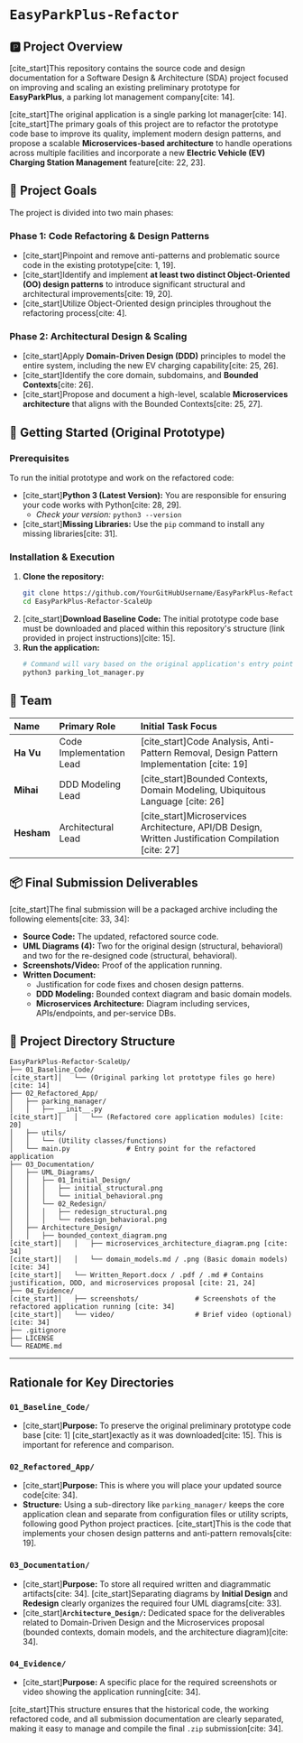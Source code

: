 # `EasyParkPlus-Refactor`

## 🅿️ Project Overview

[cite\_start]This repository contains the source code and design documentation for a Software Design & Architecture (SDA) project focused on improving and scaling an existing preliminary prototype for **EasyParkPlus**, a parking lot management company[cite: 14].

[cite\_start]The original application is a single parking lot manager[cite: 14]. [cite\_start]The primary goals of this project are to refactor the prototype code base to improve its quality, implement modern design patterns, and propose a scalable **Microservices-based architecture** to handle operations across multiple facilities and incorporate a new **Electric Vehicle (EV) Charging Station Management** feature[cite: 22, 23].

## 🎯 Project Goals

The project is divided into two main phases:

### Phase 1: Code Refactoring & Design Patterns

  * [cite\_start]Pinpoint and remove anti-patterns and problematic source code in the existing prototype[cite: 1, 19].
  * [cite\_start]Identify and implement **at least two distinct Object-Oriented (OO) design patterns** to introduce significant structural and architectural improvements[cite: 19, 20].
  * [cite\_start]Utilize Object-Oriented design principles throughout the refactoring process[cite: 4].

### Phase 2: Architectural Design & Scaling

  * [cite\_start]Apply **Domain-Driven Design (DDD)** principles to model the entire system, including the new EV charging capability[cite: 25, 26].
  * [cite\_start]Identify the core domain, subdomains, and **Bounded Contexts**[cite: 26].
  * [cite\_start]Propose and document a high-level, scalable **Microservices architecture** that aligns with the Bounded Contexts[cite: 25, 27].

## 🚀 Getting Started (Original Prototype)

### Prerequisites

To run the initial prototype and work on the refactored code:

  * [cite\_start]**Python 3 (Latest Version):** You are responsible for ensuring your code works with Python[cite: 28, 29].
      * *Check your version:* `python3 --version`
  * [cite\_start]**Missing Libraries:** Use the `pip` command to install any missing libraries[cite: 31].

### Installation & Execution

1.  **Clone the repository:**
    ```bash
    git clone https://github.com/YourGitHubUsername/EasyParkPlus-Refactor-ScaleUp.git
    cd EasyParkPlus-Refactor-ScaleUp
    ```
2.  [cite\_start]**Download Baseline Code:** The initial prototype code base must be downloaded and placed within this repository's structure (link provided in project instructions)[cite: 15].
3.  **Run the application:**
    ```bash
    # Command will vary based on the original application's entry point (e.g., app.py)
    python3 parking_lot_manager.py 
    ```

## 👥 Team

| Name | Primary Role | Initial Task Focus |
| :--- | :--- | :--- |
| **Ha Vu** | Code Implementation Lead | [cite\_start]Code Analysis, Anti-Pattern Removal, Design Pattern Implementation [cite: 19] |
| **Mihai** | DDD Modeling Lead | [cite\_start]Bounded Contexts, Domain Modeling, Ubiquitous Language [cite: 26] |
| **Hesham** | Architectural Lead | [cite\_start]Microservices Architecture, API/DB Design, Written Justification Compilation [cite: 27] |

## 📦 Final Submission Deliverables

[cite\_start]The final submission will be a packaged archive including the following elements[cite: 33, 34]:

  * **Source Code:** The updated, refactored source code.
  * **UML Diagrams (4):** Two for the original design (structural, behavioral) and two for the re-designed code (structural, behavioral).
  * **Screenshots/Video:** Proof of the application running.
  * **Written Document:**
      * Justification for code fixes and chosen design patterns.
      * **DDD Modeling:** Bounded context diagram and basic domain models.
      * **Microservices Architecture:** Diagram including services, APIs/endpoints, and per-service DBs.
   
## 📂 Project Directory Structure

```
EasyParkPlus-Refactor-ScaleUp/
├── 01_Baseline_Code/
[cite_start]│   └── (Original parking lot prototype files go here) [cite: 14]
├── 02_Refactored_App/
│   ├── parking_manager/
│   │   ├── __init__.py
[cite_start]│   │   └── (Refactored core application modules) [cite: 20]
│   ├── utils/
│   │   └── (Utility classes/functions)
│   └── main.py              # Entry point for the refactored application
├── 03_Documentation/
│   ├── UML_Diagrams/
│   │   ├── 01_Initial_Design/
│   │   │   ├── initial_structural.png
│   │   │   └── initial_behavioral.png
│   │   └── 02_Redesign/
│   │   │   ├── redesign_structural.png
│   │   │   └── redesign_behavioral.png
│   ├── Architecture_Design/
│   │   ├── bounded_context_diagram.png
[cite_start]│   │   ├── microservices_architecture_diagram.png [cite: 34]
[cite_start]│   │   └── domain_models.md / .png (Basic domain models) [cite: 34]
[cite_start]│   └── Written_Report.docx / .pdf / .md # Contains justification, DDD, and microservices proposal [cite: 21, 24]
├── 04_Evidence/
[cite_start]│   ├── screenshots/              # Screenshots of the refactored application running [cite: 34]
[cite_start]│   └── video/                    # Brief video (optional) [cite: 34]
├── .gitignore
├── LICENSE
└── README.md
```

-----

## Rationale for Key Directories

### `01_Baseline_Code/`

  * [cite\_start]**Purpose:** To preserve the original preliminary prototype code base [cite: 1] [cite\_start]exactly as it was downloaded[cite: 15]. This is important for reference and comparison.

### `02_Refactored_App/`

  * [cite\_start]**Purpose:** This is where you will place your updated source code[cite: 34].
  * **Structure:** Using a sub-directory like `parking_manager/` keeps the core application clean and separate from configuration files or utility scripts, following good Python project practices. [cite\_start]This is the code that implements your chosen design patterns and anti-pattern removals[cite: 19].

### `03_Documentation/`

  * [cite\_start]**Purpose:** To store all required written and diagrammatic artifacts[cite: 34]. [cite\_start]Separating diagrams by **Initial Design** and **Redesign** clearly organizes the required four UML diagrams[cite: 33].
  * [cite\_start]**`Architecture_Design/`:** Dedicated space for the deliverables related to Domain-Driven Design and the Microservices proposal (bounded contexts, domain models, and the architecture diagram)[cite: 34].

### `04_Evidence/`

  * [cite\_start]**Purpose:** A specific place for the required screenshots or video showing the application running[cite: 34].

[cite\_start]This structure ensures that the historical code, the working refactored code, and all submission documentation are clearly separated, making it easy to manage and compile the final `.zip` submission[cite: 34].

